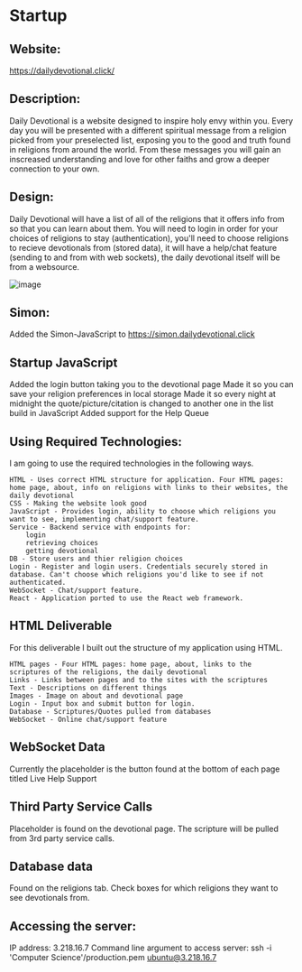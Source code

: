 # Startup
## Website:
https://dailydevotional.click/
## Description:
Daily Devotional is a website designed to inspire holy envy within you. Every day you will be presented with a different spiritual message from a religion picked from your preselected list, exposing you to the good and truth found in religions from around the world. From these messages you will gain an inscreased understanding and love for other faiths and grow a deeper connection to your own.

## Design:
Daily Devotional will have a list of all of the religions that it offers info from so that you can learn about them. You will need to login in order for your choices of religions to stay (authentication), you'll need to choose religions to recieve devotionals from (stored data), it will have a help/chat feature (sending to and from with web sockets), the daily devotional itself will be from a websource.

![image](https://github.com/mdf53/startup/assets/102641657/434e3bf2-3897-4a5c-a4e2-5bfcc0bfc513)

## Simon:
Added the Simon-JavaScript to https://simon.dailydevotional.click

## Startup JavaScript
Added the login button taking you to the devotional page
Made it so you can save your religion preferences in local storage
Made it so every night at midnight the quote/picture/citation is changed to another one in the list build in JavaScript
Added support for the Help Queue

## Using Required Technologies:
I am going to use the required technologies in the following ways.

    HTML - Uses correct HTML structure for application. Four HTML pages: home page, about, info on religions with links to their websites, the daily devotional
    CSS - Making the website look good
    JavaScript - Provides login, ability to choose which religions you want to see, implementing chat/support feature.
    Service - Backend service with endpoints for:
        login
        retrieving choices
        getting devotional
    DB - Store users and thier religion choices
    Login - Register and login users. Credentials securely stored in database. Can't choose which religions you'd like to see if not authenticated.
    WebSocket - Chat/support feature.
    React - Application ported to use the React web framework.
    
## HTML Deliverable
For this deliverable I built out the structure of my application using HTML.

    HTML pages - Four HTML pages: home page, about, links to the scriptures of the religions, the daily devotional
    Links - Links between pages and to the sites with the scriptures
    Text - Descriptions on different things
    Images - Image on about and devotional page
    Login - Input box and submit button for login.
    Database - Scriptures/Quotes pulled from databases
    WebSocket - Online chat/support feature

## WebSocket Data
Currently the placeholder is the button found at the bottom of each page titled Live Help Support

## Third Party Service Calls
Placeholder is found on the devotional page. The scripture will be pulled from 3rd party service calls.

## Database data
Found on the religions tab. Check boxes for which religions they want to see devotionals from.



## Accessing the server:
IP address: 3.218.16.7
Command line argument to access server: 
ssh -i 'Computer Science'/production.pem ubuntu@3.218.16.7
